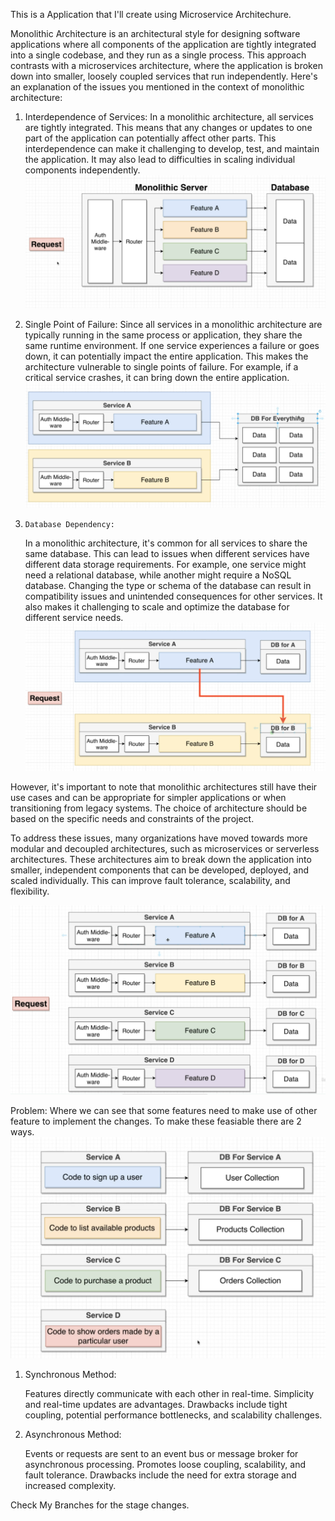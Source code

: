 This is a Application that I'll create using Microservice Architechure.

Monolithic Architecture is an architectural style for designing software applications where all components of the application are tightly integrated into a single codebase, and they run as a single process. This approach contrasts with a microservices architecture, where the application is broken down into smaller, loosely coupled services that run independently. Here's an explanation of the issues you mentioned in the context of monolithic architecture:

1. Interdependence of Services:
    In a monolithic architecture, all services are tightly integrated. This means that any changes or updates to one part of the application can potentially affect other parts. This interdependence can make it challenging to develop, test, and maintain the application. It may also lead to difficulties in scaling individual components independently.
![Alt InterDependency](img/InterDependency.png)

2.    Single Point of Failure:
    Since all services in a monolithic architecture are typically running in the same process or application, they share the same runtime environment. If one service experiences a failure or goes down, it can potentially impact the entire application. This makes the architecture vulnerable to single points of failure. For example, if a critical service crashes, it can bring down the entire application.
![Alt SinglePointFailure](img/SinglePointFailure.png)

3.     Database Dependency:
    In a monolithic architecture, it's common for all services to share the same database. This can lead to issues when different services have different data storage requirements. For example, one service might need a relational database, while another might require a NoSQL database. Changing the type or schema of the database can result in compatibility issues and unintended consequences for other services. It also makes it challenging to scale and optimize the database for different service needs.
![Alt DatabaseDependency](img/DatabaseDependency.png)

However, it's important to note that monolithic architectures still have their use cases and can be appropriate for simpler applications or when transitioning from legacy systems. The choice of architecture should be based on the specific needs and constraints of the project.

To address these issues, many organizations have moved towards more modular and decoupled architectures, such as microservices or serverless architectures. These architectures aim to break down the application into smaller, independent components that can be developed, deployed, and scaled individually. This can improve fault tolerance, scalability, and flexibility.

![Alt Microservice](img/Microservice.png)

Problem: Where we can see that some features need to make use of other feature to implement the changes.
To make these feasiable there are 2 ways.
![Alt text](img/Problems.png)

1. Synchronous Method:

    Features directly communicate with each other in real-time.
    Simplicity and real-time updates are advantages.
    Drawbacks include tight coupling, potential performance bottlenecks, and scalability challenges.


2. Asynchronous Method:

    Events or requests are sent to an event bus or message broker for asynchronous processing.
    Promotes loose coupling, scalability, and fault tolerance.
    Drawbacks include the need for extra storage and increased complexity.



Check My Branches for the stage changes.






